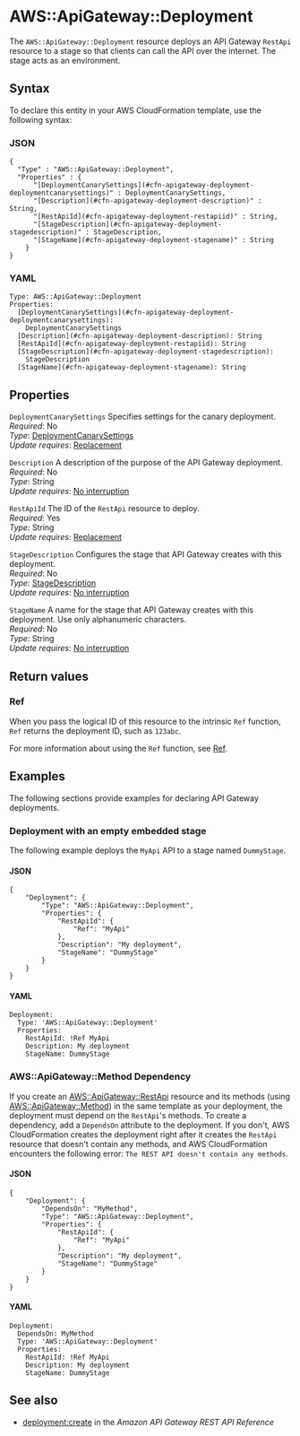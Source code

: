 # AWS::ApiGateway::Deployment<a name="aws-resource-apigateway-deployment"></a>

The `AWS::ApiGateway::Deployment` resource deploys an API Gateway `RestApi` resource to a stage so that clients can call the API over the internet\. The stage acts as an environment\.

## Syntax<a name="aws-resource-apigateway-deployment-syntax"></a>

To declare this entity in your AWS CloudFormation template, use the following syntax:

### JSON<a name="aws-resource-apigateway-deployment-syntax.json"></a>

```
{
  "Type" : "AWS::ApiGateway::Deployment",
  "Properties" : {
      "[DeploymentCanarySettings](#cfn-apigateway-deployment-deploymentcanarysettings)" : DeploymentCanarySettings,
      "[Description](#cfn-apigateway-deployment-description)" : String,
      "[RestApiId](#cfn-apigateway-deployment-restapiid)" : String,
      "[StageDescription](#cfn-apigateway-deployment-stagedescription)" : StageDescription,
      "[StageName](#cfn-apigateway-deployment-stagename)" : String
    }
}
```

### YAML<a name="aws-resource-apigateway-deployment-syntax.yaml"></a>

```
Type: AWS::ApiGateway::Deployment
Properties: 
  [DeploymentCanarySettings](#cfn-apigateway-deployment-deploymentcanarysettings): 
    DeploymentCanarySettings
  [Description](#cfn-apigateway-deployment-description): String
  [RestApiId](#cfn-apigateway-deployment-restapiid): String
  [StageDescription](#cfn-apigateway-deployment-stagedescription): 
    StageDescription
  [StageName](#cfn-apigateway-deployment-stagename): String
```

## Properties<a name="aws-resource-apigateway-deployment-properties"></a>

`DeploymentCanarySettings`  <a name="cfn-apigateway-deployment-deploymentcanarysettings"></a>
Specifies settings for the canary deployment\.  
*Required*: No  
*Type*: [DeploymentCanarySettings](aws-properties-apigateway-deployment-deploymentcanarysettings.md)  
*Update requires*: [Replacement](https://docs.aws.amazon.com/AWSCloudFormation/latest/UserGuide/using-cfn-updating-stacks-update-behaviors.html#update-replacement)

`Description`  <a name="cfn-apigateway-deployment-description"></a>
A description of the purpose of the API Gateway deployment\.  
*Required*: No  
*Type*: String  
*Update requires*: [No interruption](https://docs.aws.amazon.com/AWSCloudFormation/latest/UserGuide/using-cfn-updating-stacks-update-behaviors.html#update-no-interrupt)

`RestApiId`  <a name="cfn-apigateway-deployment-restapiid"></a>
The ID of the `RestApi` resource to deploy\.  
*Required*: Yes  
*Type*: String  
*Update requires*: [Replacement](https://docs.aws.amazon.com/AWSCloudFormation/latest/UserGuide/using-cfn-updating-stacks-update-behaviors.html#update-replacement)

`StageDescription`  <a name="cfn-apigateway-deployment-stagedescription"></a>
Configures the stage that API Gateway creates with this deployment\.  
*Required*: No  
*Type*: [StageDescription](aws-properties-apigateway-deployment-stagedescription.md)  
*Update requires*: [No interruption](https://docs.aws.amazon.com/AWSCloudFormation/latest/UserGuide/using-cfn-updating-stacks-update-behaviors.html#update-no-interrupt)

`StageName`  <a name="cfn-apigateway-deployment-stagename"></a>
A name for the stage that API Gateway creates with this deployment\. Use only alphanumeric characters\.  
*Required*: No  
*Type*: String  
*Update requires*: [No interruption](https://docs.aws.amazon.com/AWSCloudFormation/latest/UserGuide/using-cfn-updating-stacks-update-behaviors.html#update-no-interrupt)

## Return values<a name="aws-resource-apigateway-deployment-return-values"></a>

### Ref<a name="aws-resource-apigateway-deployment-return-values-ref"></a>

When you pass the logical ID of this resource to the intrinsic `Ref` function, `Ref` returns the deployment ID, such as `123abc`\.

For more information about using the `Ref` function, see [Ref](https://docs.aws.amazon.com/AWSCloudFormation/latest/UserGuide/intrinsic-function-reference-ref.html)\.

## Examples<a name="aws-resource-apigateway-deployment--examples"></a>

The following sections provide examples for declaring API Gateway deployments\.

### Deployment with an empty embedded stage<a name="aws-resource-apigateway-deployment--examples--Deployment_with_an_empty_embedded_stage"></a>

The following example deploys the `MyApi` API to a stage named `DummyStage`\.

#### JSON<a name="aws-resource-apigateway-deployment--examples--Deployment_with_an_empty_embedded_stage--json"></a>

```
{
    "Deployment": {
        "Type": "AWS::ApiGateway::Deployment",
        "Properties": {
            "RestApiId": {
                "Ref": "MyApi"
            },
            "Description": "My deployment",
            "StageName": "DummyStage"
        }
    }
}
```

#### YAML<a name="aws-resource-apigateway-deployment--examples--Deployment_with_an_empty_embedded_stage--yaml"></a>

```
Deployment:
  Type: 'AWS::ApiGateway::Deployment'
  Properties:
    RestApiId: !Ref MyApi
    Description: My deployment
    StageName: DummyStage
```

### AWS::ApiGateway::Method Dependency<a name="aws-resource-apigateway-deployment--examples--AWS::ApiGateway::Method_Dependency"></a>

If you create an [AWS::ApiGateway::RestApi](https://docs.aws.amazon.com/AWSCloudFormation/latest/UserGuide/aws-resource-apigateway-restapi.html) resource and its methods \(using [AWS::ApiGateway::Method](https://docs.aws.amazon.com/AWSCloudFormation/latest/UserGuide/aws-resource-apigateway-method.html)\) in the same template as your deployment, the deployment must depend on the `RestApi`'s methods\. To create a dependency, add a `DependsOn` attribute to the deployment\. If you don't, AWS CloudFormation creates the deployment right after it creates the `RestApi` resource that doesn't contain any methods, and AWS CloudFormation encounters the following error: `The REST API doesn't contain any methods`\.

#### JSON<a name="aws-resource-apigateway-deployment--examples--AWS::ApiGateway::Method_Dependency--json"></a>

```
{
    "Deployment": {
        "DependsOn": "MyMethod",
        "Type": "AWS::ApiGateway::Deployment",
        "Properties": {
            "RestApiId": {
                "Ref": "MyApi"
            },
            "Description": "My deployment",
            "StageName": "DummyStage"
        }
    }
}
```

#### YAML<a name="aws-resource-apigateway-deployment--examples--AWS::ApiGateway::Method_Dependency--yaml"></a>

```
Deployment:
  DependsOn: MyMethod
  Type: 'AWS::ApiGateway::Deployment'
  Properties:
    RestApiId: !Ref MyApi
    Description: My deployment
    StageName: DummyStage
```

## See also<a name="aws-resource-apigateway-deployment--seealso"></a>
+ [deployment:create](https://docs.aws.amazon.com/apigateway/api-reference/link-relation/deployment-create/) in the *Amazon API Gateway REST API Reference*

